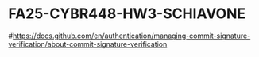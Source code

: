 # FA25-CYBR448-HW3-SCHIAVONE
#https://docs.github.com/en/authentication/managing-commit-signature-verification/about-commit-signature-verification

